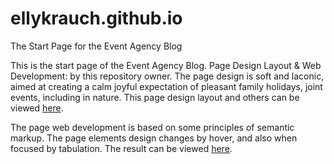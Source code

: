 # ellykrauch.github.io
The Start Page for the Event Agency Blog

This is the start page of the Event Agency Blog.
Page Design Layout & Web Development: by this repository owner.
The page design is soft and laconic, aimed at creating a calm joyful expectation of pleasant family holidays, joint events, including in nature.
This page design layout and others can be viewed <a href="https://www.behance.net/gallery/48741349/Study-Project-2-Home-Page-Design-Layout">here</a>.
<p>The page web development is based on some principles of semantic markup.
The page elements design changes by hover, and also when focused by tabulation.
The result can be viewed <a href="https://ellykrauch.github.io/">here</a>.</p>
